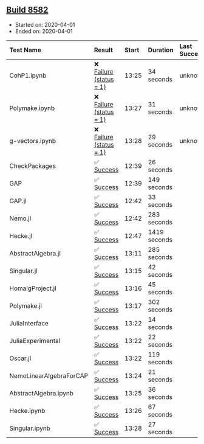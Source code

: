 ## [Build 8582](https://oscarci.mathematik.uni-kl.de/job/oscar/8582/)

* Started on: 2020-04-01
* Ended on: 2020-04-01

| Test Name    | Result | Start | Duration | Last Success | First Failure |
|:-------------|:-------|:------|:---------|:-------------|:--------------|
| CohP1.ipynb | ❌ [Failure (status = 1)](https://oscarci.mathematik.uni-kl.de/job/oscar/8582/artifact/logs/build-8582/CohP1.ipynb.log) | 13:25 | 34 seconds | unknown | unknown |
| Polymake.ipynb | ❌ [Failure (status = 1)](https://oscarci.mathematik.uni-kl.de/job/oscar/8582/artifact/logs/build-8582/Polymake.ipynb.log) | 13:27 | 31 seconds | unknown | unknown |
| g-vectors.ipynb | ❌ [Failure (status = 1)](https://oscarci.mathematik.uni-kl.de/job/oscar/8582/artifact/logs/build-8582/g-vectors.ipynb.log) | 13:28 | 29 seconds | unknown | unknown |
| CheckPackages | ✅ [Success](https://oscarci.mathematik.uni-kl.de/job/oscar/8582/artifact/logs/build-8582/CheckPackages.log) | 12:39 | 26 seconds |  |  |
| GAP | ✅ [Success](https://oscarci.mathematik.uni-kl.de/job/oscar/8582/artifact/logs/build-8582/GAP.log) | 12:39 | 149 seconds |  |  |
| GAP.jl | ✅ [Success](https://oscarci.mathematik.uni-kl.de/job/oscar/8582/artifact/logs/build-8582/GAP.jl.log) | 12:42 | 33 seconds |  |  |
| Nemo.jl | ✅ [Success](https://oscarci.mathematik.uni-kl.de/job/oscar/8582/artifact/logs/build-8582/Nemo.jl.log) | 12:42 | 283 seconds |  |  |
| Hecke.jl | ✅ [Success](https://oscarci.mathematik.uni-kl.de/job/oscar/8582/artifact/logs/build-8582/Hecke.jl.log) | 12:47 | 1419 seconds |  |  |
| AbstractAlgebra.jl | ✅ [Success](https://oscarci.mathematik.uni-kl.de/job/oscar/8582/artifact/logs/build-8582/AbstractAlgebra.jl.log) | 13:11 | 285 seconds |  |  |
| Singular.jl | ✅ [Success](https://oscarci.mathematik.uni-kl.de/job/oscar/8582/artifact/logs/build-8582/Singular.jl.log) | 13:15 | 42 seconds |  |  |
| HomalgProject.jl | ✅ [Success](https://oscarci.mathematik.uni-kl.de/job/oscar/8582/artifact/logs/build-8582/HomalgProject.jl.log) | 13:16 | 45 seconds |  |  |
| Polymake.jl | ✅ [Success](https://oscarci.mathematik.uni-kl.de/job/oscar/8582/artifact/logs/build-8582/Polymake.jl.log) | 13:17 | 302 seconds |  |  |
| JuliaInterface | ✅ [Success](https://oscarci.mathematik.uni-kl.de/job/oscar/8582/artifact/logs/build-8582/JuliaInterface.log) | 13:22 | 14 seconds |  |  |
| JuliaExperimental | ✅ [Success](https://oscarci.mathematik.uni-kl.de/job/oscar/8582/artifact/logs/build-8582/JuliaExperimental.log) | 13:22 | 22 seconds |  |  |
| Oscar.jl | ✅ [Success](https://oscarci.mathematik.uni-kl.de/job/oscar/8582/artifact/logs/build-8582/Oscar.jl.log) | 13:22 | 119 seconds |  |  |
| NemoLinearAlgebraForCAP | ✅ [Success](https://oscarci.mathematik.uni-kl.de/job/oscar/8582/artifact/logs/build-8582/NemoLinearAlgebraForCAP.log) | 13:24 | 21 seconds |  |  |
| AbstractAlgebra.ipynb | ✅ [Success](https://oscarci.mathematik.uni-kl.de/job/oscar/8582/artifact/logs/build-8582/AbstractAlgebra.ipynb.log) | 13:25 | 36 seconds |  |  |
| Hecke.ipynb | ✅ [Success](https://oscarci.mathematik.uni-kl.de/job/oscar/8582/artifact/logs/build-8582/Hecke.ipynb.log) | 13:26 | 67 seconds |  |  |
| Singular.ipynb | ✅ [Success](https://oscarci.mathematik.uni-kl.de/job/oscar/8582/artifact/logs/build-8582/Singular.ipynb.log) | 13:28 | 27 seconds |  |  |
